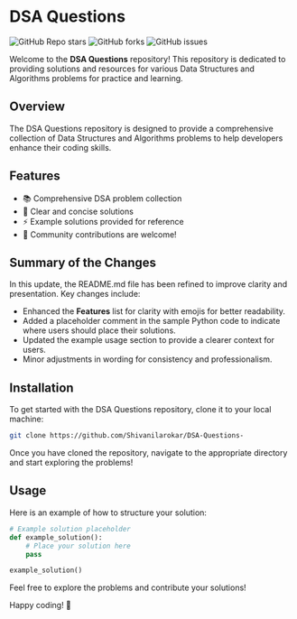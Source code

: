# DSA Questions

![GitHub Repo stars](https://img.shields.io/github/stars/Shivanilarokar/DSA-Questions-) ![GitHub forks](https://img.shields.io/github/forks/Shivanilarokar/DSA-Questions-) ![GitHub issues](https://img.shields.io/github/issues/Shivanilarokar/DSA-Questions-)

Welcome to the **DSA Questions** repository! This repository is dedicated to providing solutions and resources for various Data Structures and Algorithms problems for practice and learning.

## Overview

The DSA Questions repository is designed to provide a comprehensive collection of Data Structures and Algorithms problems to help developers enhance their coding skills.

## Features

- 📚 Comprehensive DSA problem collection
- 🤖 Clear and concise solutions
- ⚡ Example solutions provided for reference
- 👥 Community contributions are welcome!

## Summary of the Changes

In this update, the README.md file has been refined to improve clarity and presentation. Key changes include:
- Enhanced the **Features** list for clarity with emojis for better readability.
- Added a placeholder comment in the sample Python code to indicate where users should place their solutions.
- Updated the example usage section to provide a clearer context for users.
- Minor adjustments in wording for consistency and professionalism.

## Installation

To get started with the DSA Questions repository, clone it to your local machine:

```bash
git clone https://github.com/Shivanilarokar/DSA-Questions-
```

Once you have cloned the repository, navigate to the appropriate directory and start exploring the problems!

## Usage

Here is an example of how to structure your solution:

```python
# Example solution placeholder
def example_solution():
    # Place your solution here
    pass

example_solution()
```

Feel free to explore the problems and contribute your solutions! 

Happy coding! 🎉